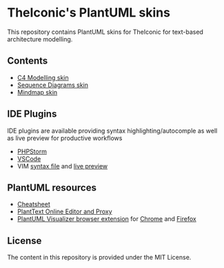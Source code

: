 # TheIconic's PlantUML skins

This repository contains PlantUML skins for TheIconic for text-based
architecture modelling.

## Contents
- [C4 Modelling skin](src/C4)
- [Sequence Diagrams skin](src/sequence)
- [Mindmap skin](src/mindmap)

## IDE Plugins
IDE plugins are available providing syntax highlighting/autocomple as well
as live preview for productive workflows
- [PHPStorm](https://plugins.jetbrains.com/plugin/7017-plantuml-integration)
- [VSCode](https://marketplace.visualstudio.com/items?itemName=jebbs.plantuml)
- VIM [syntax file](https://github.com/aklt/plantuml-syntax) and [live preview](https://github.com/weirongxu/plantuml-previewer.vim)

## PlantUML resources
- [Cheatsheet](https://blog.anoff.io/img/puml-cheatsheet.pdf)
- [PlantText Online Editor and Proxy](https://www.planttext.com/)
- [PlantUML Visualizer browser extension](https://github.com/WillBooster/plantuml-visualizer)
for [Chrome](https://chrome.google.com/webstore/detail/plantuml-visualizer/ffaloebcmkogfdkemcekamlmfkkmgkcf?hl=en)
and [Firefox](https://addons.mozilla.org/en-US/firefox/addon/plantuml-visualizer/)

## License
The content in this repository is provided under the MIT License.
